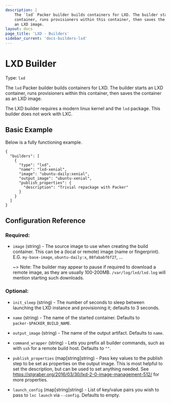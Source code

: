 ```yaml
---
description: |
    The `lxd` Packer builder builds containers for LXD. The builder starts an LXD
    container, runs provisioners within this container, then saves the container as
    an LXD image.
layout: docs
page_title: 'LXD - Builders'
sidebar_current: 'docs-builders-lxd'
---
```


# LXD Builder

Type: `lxd`

The `lxd` Packer builder builds containers for LXD. The builder starts an LXD
container, runs provisioners within this container, then saves the container as
an LXD image.

The LXD builder requires a modern linux kernel and the `lxd` package. This
builder does not work with LXC.

## Basic Example

Below is a fully functioning example.

``` {.javascript}
{
  "builders": [
    {
      "type": "lxd",
      "name": "lxd-xenial",
      "image": "ubuntu-daily:xenial",
      "output_image": "ubuntu-xenial",
      "publish_properties": {
        "description": "Trivial repackage with Packer"
      }
    }
  ]
}
```

## Configuration Reference

### Required:

-   `image` (string) - The source image to use when creating the build
    container. This can be a (local or remote) image (name or fingerprint).
    E.G. `my-base-image`, `ubuntu-daily:x`, `08fababf6f27`, ...

    \~&gt; Note: The builder may appear to pause if required to download a
    remote image, as they are usually 100-200MB. `/var/log/lxd/lxd.log` will
    mention starting such downloads.

### Optional:

-   `init_sleep` (string) - The number of seconds to sleep between launching
    the LXD instance and provisioning it; defaults to 3 seconds.

-   `name` (string) - The name of the started container. Defaults to
    `packer-$PACKER_BUILD_NAME`.

-   `output_image` (string) - The name of the output artifact. Defaults to
    `name`.

-   `command_wrapper` (string) - Lets you prefix all builder commands, such as
    with `ssh` for a remote build host. Defaults to `""`.

-   `publish_properties` (map\[string\]string) - Pass key values to the publish
    step to be set as properties on the output image. This is most helpful to
    set the description, but can be used to set anything needed. See
    <a href="https://stgraber.org/2016/03/30/lxd-2-0-image-management-512/" class="uri">https://stgraber.org/2016/03/30/lxd-2-0-image-management-512/</a>
    for more properties.

-   `launch_config` (map\[string\]string) - List of key/value pairs you wish to
    pass to `lxc launch` via `--config`. Defaults to empty.
